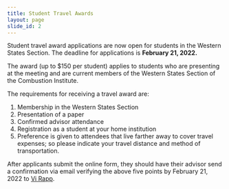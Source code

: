 ```yaml
---
title: Student Travel Awards
layout: page
slide_id: 2
---
```


Student travel award applications are now open for students in the Western States Section. The deadline for applications is **February 21, 2022.**

The award (up to $150 per student) applies to students who are presenting at the meeting and are current members of the Western States Section of the Combustion Institute.

<!-- Applicants should apply using the <a href= "" target="_blank">online form</a>. -->

The requirements for receiving a travel award are:

1) Membership in the Western States Section <br>
2) Presentation of a paper <br>
3) Confirmed advisor attendance <br>
4) Registration as a student at your home institution <br>
5) Preference is given to attendees that live farther away to cover travel expenses; so please indicate your travel distance and method of transportation.

After applicants submit the online form, they should have their advisor send a confirmation via email verifying the above five points by February  21, 2022 to 
<a href="mailto:VHRapp@lbl.gov?subject=WSSCI Student Travel Award">Vi Rapp</a>.
